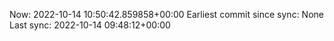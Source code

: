 Now: 2022-10-14 10:50:42.859858+00:00 Earliest commit since sync: None Last sync: 2022-10-14 09:48:12+00:00
